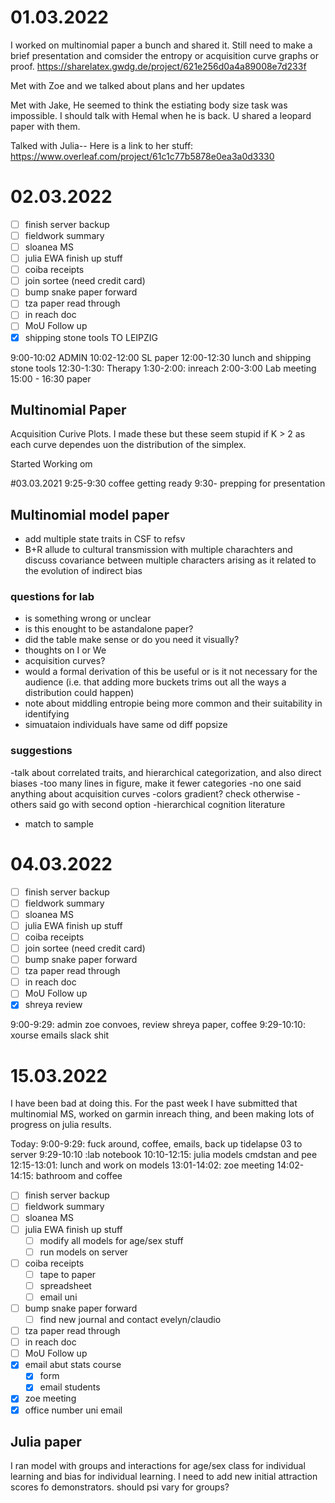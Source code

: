 # 01.03.2022

I worked on multinomial paper a bunch and shared it.
Still need to make a brief presentation and comsider the entropy or acquisition curve graphs or proof.
https://sharelatex.gwdg.de/project/621e256d0a4a89008e7d233f

Met with Zoe and we talked about plans and her updates

Met with Jake, He seemed to think the estiating body size task was impossible.
I should talk with Hemal when he is back.
U shared a leopard paper with them.

Talked with Julia-- Here is a link to her stuff:
https://www.overleaf.com/project/61c1c77b5878e0ea3a0d3330


# 02.03.2022

-[ ] finish server backup
-[ ] fieldwork summary 
-[ ] sloanea MS
-[ ] julia EWA finish up stuff
-[ ] coiba receipts
-[ ] join sortee (need credit card)
-[ ] bump snake paper forward
-[ ] tza paper read through
-[ ] in reach doc
-[ ] MoU Follow up 
-[x] shipping stone tools TO LEIPZIG

9:00-10:02 ADMIN
10:02-12:00 SL paper
12:00-12:30 lunch and shipping stone tools
12:30-1:30: Therapy
1:30-2:00: inreach
2:00-3:00 Lab meeting
15:00 - 16:30 paper

## Multinomial Paper
Acquisition Curive Plots. I made these but these seem stupid if K > 2 as each curve dependes uon the distribution of the simplex.

Started Working om

#03.03.2021
9:25-9:30 coffee getting ready
9:30- prepping for presentation

## Multinomial model paper
- add multiple state traits in CSF to refsv
- B+R allude to cultural transmission with multiple charachters and discuss covariance between multiple characters arising as it related to the evolution of indirect bias
### questions for lab
- is something wrong or unclear
- is this enought to be astandalone paper?
- did the table make sense or do you need it visually?
- thoughts on I or We
- acquisition curves?
- would a formal derivation of this be useful or is it not necessary for the audience (i.e. that adding more buckets trims out all the ways a distribution could happen)
- note about middling entropie being more common and their suitability in identifying
- simuataion individuals have same od diff popsize
### suggestions
-talk about correlated traits, and hierarchical categorization, and also direct biases
-too many lines in figure, make it fewer categories
-no one said anything about acquisition curves
-colors gradient? check otherwise
-others said go with second option
-hierarchical cognition literature
- match to sample

# 04.03.2022
-[ ] finish server backup
-[ ] fieldwork summary 
-[ ] sloanea MS
-[ ] julia EWA finish up stuff
-[ ] coiba receipts
-[ ] join sortee (need credit card)
-[ ] bump snake paper forward
-[ ] tza paper read through
-[ ] in reach doc
-[ ] MoU Follow up 
-[x] shreya review 

9:00-9:29: admin zoe convoes, review shreya paper, coffee
9:29-10:10: xourse emails slack shit



# 15.03.2022
I have been bad at doing this. For the past week I have submitted that multinomial MS, worked on garmin inreach thing, and been making lots of progress on julia results.

Today:
9:00-9:29: fuck around, coffee, emails, back up tidelapse 03 to server
9:29-10:10 :lab notebook
10:10-12:15: julia models cmdstan and pee
12:15-13:01: lunch and work on models
13:01-14:02: zoe meeting
14:02-14:15: bathroom and coffee
-[ ] finish server backup
-[ ] fieldwork summary 
-[ ] sloanea MS
-[ ] julia EWA finish up stuff
	-[ ] modify all models for age/sex stuff
	-[ ] run models on server
-[ ] coiba receipts
	-[ ] tape to paper
	-[ ] spreadsheet
	-[ ] email uni
-[ ] bump snake paper forward
	-[ ] find new journal and contact evelyn/claudio
-[ ] tza paper read through
-[ ] in reach doc
-[ ] MoU Follow up
-[x] email abut stats course
	-[x] form
	-[x] email students
-[x] zoe meeting
-[x] office number uni email

## Julia paper
I ran model with groups and interactions for age/sex class for individual learning and bias for individual learning.
I need to add new initial attraction scores fo demonstrators.
should psi vary for groups?

